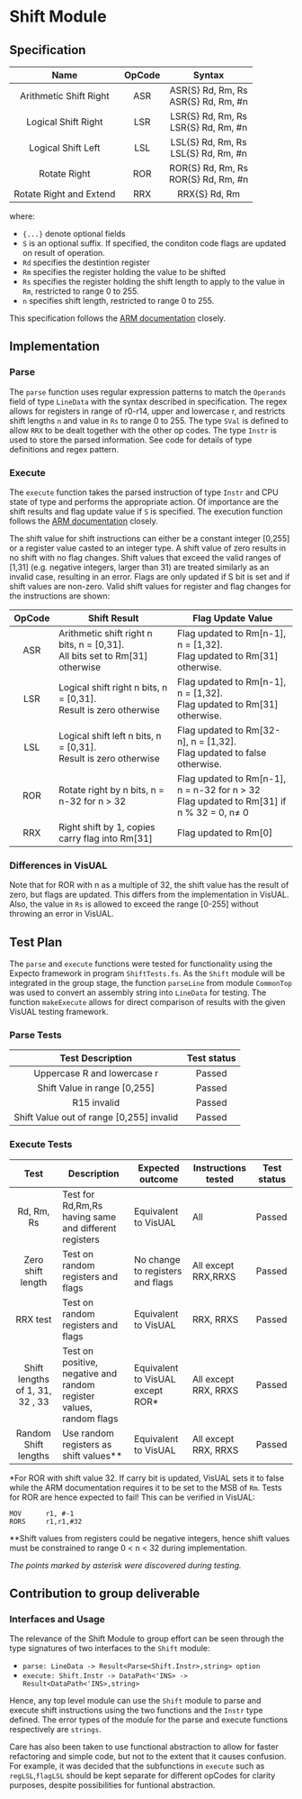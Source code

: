 # Shift Module
## Specification
<center>

Name | OpCode | Syntax 
| :---:| :---: | :---: |
|Arithmetic Shift Right | ASR | ASR{S} Rd, Rm, Rs <br> ASR{S} Rd, Rm, #n |
|Logical Shift Right | LSR | LSR{S} Rd, Rm, Rs <br> LSR{S} Rd, Rm, #n | 
|Logical Shift Left| LSL | LSL{S} Rd, Rm, Rs <br> LSL{S} Rd, Rm, #n|
|Rotate Right| ROR | ROR{S} Rd, Rm, Rs <br> ROR{S} Rd, Rm, #n|
|Rotate Right and Extend| RRX | RRX{S} Rd, Rm       |

</center>
where:

- ```{...}``` denote optional fields
- ```S``` is an optional suffix. If specified, the conditon code flags are updated on result of operation.
- ```Rd``` specifies the destintion register
- ```Rm``` specifies the register holding the value to be shifted
- ```Rs``` specifies the register holding the shift length to apply to the value in ```Rm```, restricted to range 0 to 255.
- ```n``` specifies shift length, restricted to range 0 to 255.

This specification follows the [ARM documentation](http://infocenter.arm.com/help/index.jsp?topic=/com.arm.doc.dui0552a/BABJCCDH.html) closely.

## Implementation

### Parse 
The ```parse``` function uses regular expression patterns to match the ```Operands``` field of type ```LineData``` with the syntax described in specification. The regex allows for registers in range of r0-r14, upper and lowercase r, and restricts shift lengths ```n``` and value in ```Rs``` to range 0 to 255. The type ```SVal``` is defined to allow ```RRX``` to be dealt together with the other op codes. The type ```Instr``` is used to store the parsed information. See code for details of type definitions and regex pattern.

### Execute
The ```execute``` function takes the parsed instruction of type ```Instr``` and CPU state of type and performs the appropriate action. Of importance are the shift results and flag update value if ```S``` is specified. The execution function follows the [ARM documentation]((http://infocenter.arm.com/help/index.jsp?topic=/com.arm.doc.dui0552a/CIHFDDHB.html).
) closely. 


The shift value for shift instructions can either be a constant integer [0,255] or a register value casted to an integer type. A shift value of zero results in no shift with no flag changes. Shift values that exceed the valid ranges of [1,31] (e.g. negative integers, larger than 31) are treated similarly as an invalid case, resulting in an error. Flags are only updated if S bit is set and if shift values are non-zero. Valid shift values for register and flag changes for the instructions are shown:

| OpCode | Shift Result | Flag Update Value
| :---:|---|---|
| ASR | Arithmetic shift right n bits, n = [0,31].<br> All bits set to Rm[31] otherwise| Flag updated to Rm[n-1], n = [1,32]. <br>Flag updated to Rm[31] otherwise. 
| LSR | Logical shift right n bits, n = [0,31].<br> Result is zero otherwise | Flag updated to Rm[n-1], n = [1,32]. <br>Flag updated to Rm[31] otherwise.
| LSL |  Logical shift left n bits, n = [0,31].<br> Result is zero otherwise  |Flag updated to Rm[32-n], n = [1,32]. <br>Flag updated to false otherwise.
| ROR | Rotate right by n bits, n = n-32 for n > 32 | Flag updated to Rm[n-1], n = n-32 for n > 32 <br> Flag updated to Rm[31] if n % 32 = 0, n$\neq$ 0
| RRX | Right shift by 1, copies carry flag into Rm[31]       | Flag updated to Rm[0]

### Differences in VisUAL
Note that for ROR with n as a multiple of 32, the shift value has the result of zero, but flags are updated. This differs from the implementation in VisUAL. Also, the value in ```Rs``` is allowed to exceed the range [0-255] without throwing an error in VisUAL.



## Test Plan
The ``parse`` and ``execute`` functions were tested for functionality using the Expecto framework in program ```ShiftTests.fs```. As the ```Shift``` module will be integrated in the group stage, the function ```parseLine``` from module ```CommonTop``` was used to convert an assembly string into ```LineData``` for testing. The function ```makeExecute``` allows for direct comparison of results with the given VisUAL testing framework.
### Parse Tests
| Test Description | Test status
| :---:|:---:|
| Uppercase R and lowercase r |  Passed
| Shift Value in range [0,255] | Passed
| R15 invalid | Passed
| Shift Value out of range [0,255] invalid | Passed

### Execute Tests
| Test| Description |Expected outcome | Instructions tested | Test status
| :---:|---|---|---|---|
| Rd, Rm, Rs | Test for Rd,Rm,Rs having same and different registers | Equivalent to VisUAL | All | Passed
| Zero shift length| Test on random registers and flags| No change to registers and flags | All except RRX,RRXS| Passed
| RRX test | Test on random registers and flags | Equivalent to VisUAL | RRX, RRXS | Passed
| Shift lengths of 1, 31, 32 , 33| Test on positive, negative and random register values, random flags | Equivalent to VisUAL except ROR* | All except RRX, RRXS | Passed
| Random Shift lengths | Use random registers as shift values**| Equivalent to VisUAL | All except RRX, RRXS | Passed

*For ROR with shift value 32. If carry bit is updated, VisUAL sets it to false while the ARM documentation requires it to be set to the MSB of ```Rm```. Tests for ROR are hence expected to fail! This can be verified in VisUAL:
```
MOV      r1, #-1
RORS     r1,r1,#32   
```
**Shift values from registers could be negative integers, hence shift values must be constrained to range 0 < n < 32 during implementation.

*The points marked by asterisk were discovered during testing.*
## Contribution to group deliverable
### Interfaces and Usage

The relevance of the Shift Module to group effort can be seen through the type signatures of two interfaces to the ```Shift``` module:
- ```parse: LineData -> Result<Parse<Shift.Instr>,string> option```
- ```execute: Shift.Instr -> DataPath<'INS> -> Result<DataPath<'INS>,string>``` 

Hence, any top level module can use the ```Shift``` module to parse and execute shift instructions using the two functions and the ```Instr``` type defined. The error types of the module for the parse and execute functions respectively are `strings`. 

Care has also been taken to use functional abstraction to allow for faster refactoring and simple code, but not to the extent that it causes confusion. For example, it was decided that the subfunctions in ```execute``` such as ```regLSL```,```flagLSL``` should be kept separate for different opCodes for clarity purposes, despite possibilities for funtional abstraction.  